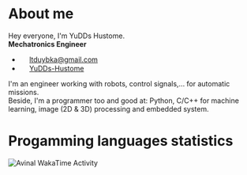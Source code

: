 # About me
Hey everyone, I'm YuDDs Hustome.<br>
**Mechatronics Engineer**<br>
  - <img align="center" src="https://shorturl.at/jwxCE" title="Gmail" alt="" height="15"/> [ltduybka@gmail.com](mailto:ltduybka@gmail.com)
  - <img align="center" src="https://shorturl.at/lrHT5" title="Github" alt="" height="15"/> [YuDDs-Hustome](https://shorturl.at/xzHJ0)

I'm an engineer working with robots, control signals,... for automatic missions.<br>
Beside, I'm a programmer too and good at: Python, C/C++ for machine learning, image (2D & 3D) processing and embedded system.
# Progamming languages statistics
<img
  src="https://github.com/YuDDs-Hustome/YuDDs-Hustome/blob/main/images/stat.svg"
  alt="Avinal WakaTime Activity"
/>